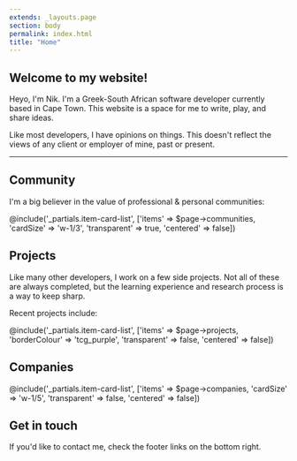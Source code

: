 ```yaml
---
extends: _layouts.page
section: body
permalink: index.html
title: "Home"
---
```


## Welcome to my website!

Heyo, I'm Nik. I'm a Greek-South African software developer currently based in Cape Town. This website is a space for me to write, play, and share ideas.

Like most developers, I have opinions on things. This doesn't reflect the views of any client or employer of mine, past or present.

---
## Community 

I'm a big believer in the value of professional & personal communities:

@include('_partials.item-card-list', ['items' => $page->communities, 'cardSize' => 'w-1/3', 'transparent' => true, 'centered' => false])

## Projects

Like many other developers, I work on a few side projects. Not all of these are always completed, but the learning experience and research process is a way to keep sharp.

Recent projects include:

@include('_partials.item-card-list', ['items' => $page->projects, 'borderColour' => 'tcg_purple', 'transparent' => false, 'centered' => false])

## Companies

@include('_partials.item-card-list', ['items' => $page->companies, 'cardSize' => 'w-1/5', 'transparent' => false, 'centered' => false])

## Get in touch

If you'd like to contact me, check the footer links on the bottom right.

